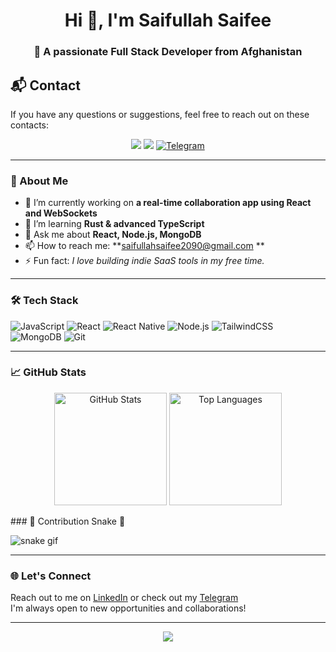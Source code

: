 <h1 align="center">Hi 👋, I'm Saifullah Saifee</h1>
<h3 align="center">🚀 A passionate Full Stack Developer from Afghanistan</h3>

## 📬 Contact

If you have any questions or suggestions, feel free to reach out on these contacts:
<p align="center">
  <a href="https://www.linkedin.com/in/khaled-saifee" target="_blank"><img src="https://img.shields.io/badge/LinkedIn-0077B5?style=for-the-badge&logo=linkedin&logoColor=white" /></a>
  <a href="mailto:saifeekhaled1212@gmail.com"><img src="https://img.shields.io/badge/Email-D14836?style=for-the-badge&logo=gmail&logoColor=white" /></a>
  <a href="https://t.me/kh_12343" target="_blank">
  <img src="https://img.shields.io/badge/Telegram-2CA5E0?style=for-the-badge&logo=telegram&logoColor=white" alt="Telegram"/>
</a>
</p>

---

### 🧠 About Me

- 🔭 I’m currently working on **a real-time collaboration app using React and WebSockets**
- 🌱 I’m learning **Rust & advanced TypeScript**
- 💬 Ask me about **React, Node.js, MongoDB**
- 📫 How to reach me: **saifullahsaifee2090@gmail.com **
- ⚡ Fun fact: *I love building indie SaaS tools in my free time.*

---

### 🛠️ Tech Stack

![JavaScript](https://img.shields.io/badge/-JavaScript-F7DF1E?style=flat&logo=javascript&logoColor=000)
![React](https://img.shields.io/badge/-React-61DAFB?style=flat&logo=react&logoColor=000)
![React Native](https://img.shields.io/badge/-React_Native-61DAFB?style=flat&logo=react&logoColor=000)
![Node.js](https://img.shields.io/badge/-Node.js-339933?style=flat&logo=node.js&logoColor=fff)
![TailwindCSS](https://img.shields.io/badge/-TailwindCSS-38B2AC?style=flat&logo=tailwindcss&logoColor=fff)
![MongoDB](https://img.shields.io/badge/-MongoDB-47A248?style=flat&logo=mongodb&logoColor=fff)
![Git](https://img.shields.io/badge/-Git-F05032?style=flat&logo=git&logoColor=fff)

---

### 📈 GitHub Stats

<p align="center">
  <img src="https://github-readme-stats.vercel.app/api?username=saifeesaifullah&show_icons=true&theme=radical" alt="GitHub Stats" height="180" />
  <img src="https://github-readme-stats.vercel.app/api/top-langs/?username=saifeesaifullah&layout=compact&theme=radical" alt="Top Languages" height="180"/>
</p>
### 🧩 Contribution Snake 🐍

![snake gif](https://github.com/saifeesaifullah/saifeesaifullah/blob/output/github-contribution-grid-snake.svg)

---

### 🌐 Let's Connect

Reach out to me on [LinkedIn](https://www.linkedin.com/in/khaled-saifee) or check out my [Telegram ](https://t.me/kh_12343)  
I'm always open to new opportunities and collaborations!

---
<p align="center">
     <img src="https://capsule-render.vercel.app/api?type=waving&color=gradient&height=100&section=footer"/>
</p>
